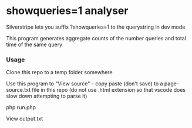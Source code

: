 # showqueries=1 analyser

Silverstripe lets you suffix ?showqueries=1 to the querystring in dev mode

This program generates aggregate counts of the number queries and total time of the same query

### Usage

Clone this repo to a temp folder somewhere

Use this program to "View source" - copy paste (don't save) to a page-source.txt file in this repo (do not use .html extension so that vscode does slow down attempting to parse it)

php run.php

View output.txt
